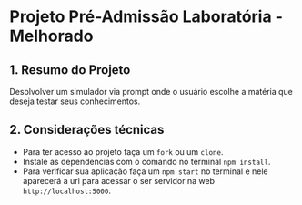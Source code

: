 # Projeto Pré-Admissão Laboratória - Melhorado 

## 1. Resumo do Projeto
 Desolvolver um simulador via prompt onde o usuário escolhe a matéria que deseja testar seus conhecimentos.


## 2. Considerações técnicas

   * Para ter acesso ao projeto faça um `fork` ou um `clone`.
   * Instale as dependencias com o comando no terminal `npm install`.
   * Para verificar sua aplicação faça um `npm start` no terminal e nele aparecerá  a url para acessar o ser servidor na web `http://localhost:5000`.
